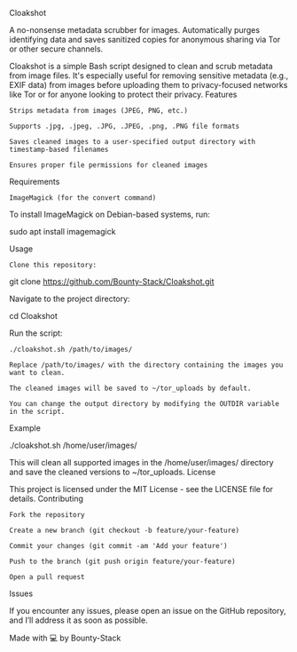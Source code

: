 Cloakshot

A no-nonsense metadata scrubber for images. Automatically purges identifying data and saves sanitized copies for anonymous sharing via Tor or other secure channels.

Cloakshot is a simple Bash script designed to clean and scrub metadata from image files. It's especially useful for removing sensitive metadata (e.g., EXIF data) from images before uploading them to privacy-focused networks like Tor or for anyone looking to protect their privacy.
Features

    Strips metadata from images (JPEG, PNG, etc.)

    Supports .jpg, .jpeg, .JPG, .JPEG, .png, .PNG file formats

    Saves cleaned images to a user-specified output directory with timestamp-based filenames

    Ensures proper file permissions for cleaned images

Requirements

    ImageMagick (for the convert command)

To install ImageMagick on Debian-based systems, run:

sudo apt install imagemagick

Usage

    Clone this repository:

git clone https://github.com/Bounty-Stack/Cloakshot.git

Navigate to the project directory:

cd Cloakshot

Run the script:

    ./cloakshot.sh /path/to/images/

    Replace /path/to/images/ with the directory containing the images you want to clean.

    The cleaned images will be saved to ~/tor_uploads by default.

    You can change the output directory by modifying the OUTDIR variable in the script.

Example

./cloakshot.sh /home/user/images/

This will clean all supported images in the /home/user/images/ directory and save the cleaned versions to ~/tor_uploads.
License

This project is licensed under the MIT License - see the LICENSE file for details.
Contributing

    Fork the repository

    Create a new branch (git checkout -b feature/your-feature)

    Commit your changes (git commit -am 'Add your feature')

    Push to the branch (git push origin feature/your-feature)

    Open a pull request

Issues

If you encounter any issues, please open an issue on the GitHub repository, and I’ll address it as soon as possible.

Made with 💻 by Bounty-Stack
